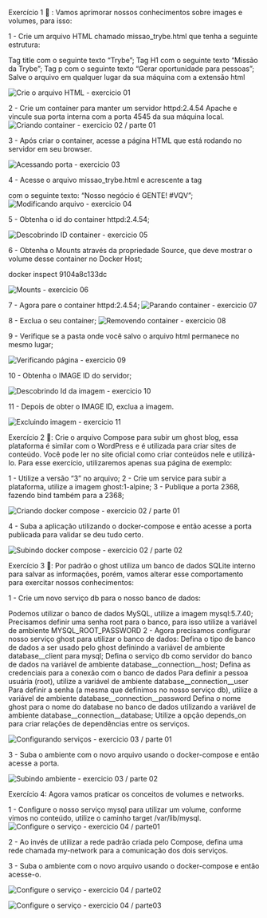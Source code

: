 Exercício 1 🚀 :
Vamos aprimorar nossos conhecimentos sobre images e volumes, para isso:

1 - Crie um arquivo HTML chamado missao_trybe.html que tenha a seguinte estrutura:

Tag title com o seguinte texto “Trybe”;
Tag H1 com o seguinte texto “Missão da Trybe”;
Tag p com o seguinte texto “Gerar oportunidade para pessoas”;
Salve o arquivo em qualquer lugar da sua máquina com a extensão html

![Crie o arquivo HTML - exercicio 01](https://github.com/brunaLoyola/trybe-exercises/assets/51630262/54d5b07e-8cce-4a25-85a1-affb53578572)


2 - Crie um container para manter um servidor httpd:2.4.54 Apache e vincule sua porta interna com a porta 4545 da sua máquina local.
![Criando container - exercicio 02 / parte 01](https://github.com/brunaLoyola/trybe-exercises/assets/51630262/6a3af4d5-b55c-404b-b41e-508405ba9cec)


3 - Após criar o container, acesse a página HTML que está rodando no servidor em seu browser.

![Acessando porta - exercicio 03](https://github.com/brunaLoyola/trybe-exercises/assets/51630262/82910293-9409-4811-976a-3686c27eeb1d)

4 - Acesse o arquivo missao_trybe.html e acrescente a tag <p> com o seguinte texto: “Nosso negócio é GENTE! #VQV”;
![Modificando arquivo - exercicio 04](https://github.com/brunaLoyola/trybe-exercises/assets/51630262/35f48f55-217e-4de9-b531-94430635673a)

5 - Obtenha o id do container httpd:2.4.54;

![Descobrindo ID container - exercicio 05](https://github.com/brunaLoyola/trybe-exercises/assets/51630262/cfbf8ce9-9870-4573-a289-ec7a4d92f89a)

6 - Obtenha o Mounts através da propriedade Source, que deve mostrar o volume desse container no Docker Host;

docker inspect 9104a8c133dc

![Mounts - exercicio 06](https://github.com/brunaLoyola/trybe-exercises/assets/51630262/2387f2fd-41fc-4549-909a-03fe9a750ce2)

7 - Agora pare o container httpd:2.4.54;
![Parando container - exercicio 07](https://github.com/brunaLoyola/trybe-exercises/assets/51630262/1d89a460-6c6b-4fe2-b40e-79058ad7011f)

8 - Exclua o seu container;
![Removendo container - exercicio 08](https://github.com/brunaLoyola/trybe-exercises/assets/51630262/e1db1b25-0fac-41b6-b2ad-6be9b22749ad)

9 - Verifique se a pasta onde você salvo o arquivo html permanece no mesmo lugar;

![Verificando página - exercicio 09 ](https://github.com/brunaLoyola/trybe-exercises/assets/51630262/7e7a6824-d394-417f-8bbc-1cdfb953a25f)

10 - Obtenha o IMAGE ID do servidor;

![Descobrindo Id da imagem - exercicio 10](https://github.com/brunaLoyola/trybe-exercises/assets/51630262/e5f163e8-172f-441e-ac43-f2f62dc70819)

11 - Depois de obter o IMAGE ID, exclua a imagem.

![Excluindo imagem - exercicio 11](https://github.com/brunaLoyola/trybe-exercises/assets/51630262/b5c54765-f6da-495c-a152-3149dad2538a)

Exercício 2 🚀:
Crie o arquivo Compose para subir um ghost blog, essa plataforma é similar com o WordPress e é utilizada para criar sites de conteúdo. Você pode ler no site oficial como criar conteúdos nele e utilizá-lo. Para esse exercício, utilizaremos apenas sua página de exemplo:

1 - Utilize a versão “3” no arquivo;
2 - Crie um service para subir a plataforma, utilize a imagem ghost:1-alpine;
3 - Publique a porta 2368, fazendo bind também para a 2368;

![Criando docker compose - exercicio 02 / parte 01](https://github.com/brunaLoyola/trybe-exercises/assets/51630262/6f6357a2-5de3-42da-9597-c29a9ef359fc)

4 - Suba a aplicação utilizando o docker-compose e então acesse a porta publicada para validar se deu tudo certo.

![Subindo docker compose - exercicio 02 / parte 02](https://github.com/brunaLoyola/trybe-exercises/assets/51630262/99ee557e-c93f-498b-bd6d-7b6b13fdd87e)

Exercício 3 🚀:
Por padrão o ghost utiliza um banco de dados SQLite interno para salvar as informações, porém, vamos alterar esse comportamento para exercitar nossos conhecimentos:

1 - Crie um novo serviço db para o nosso banco de dados:

Podemos utilizar o banco de dados MySQL, utilize a imagem mysql:5.7.40;
Precisamos definir uma senha root para o banco, para isso utilize a variável de ambiente MYSQL_ROOT_PASSWORD
2 - Agora precisamos configurar nosso serviço ghost para utilizar o banco de dados:
Defina o tipo de banco de dados a ser usado pelo ghost definindo a variável de ambiente database__client para mysql;
Defina o serviço db como servidor do banco de dados na variável de ambiente database__connection__host;
Defina as credenciais para a conexão com o banco de dados
Para definir a pessoa usuária (root), utilize a variável de ambiente database__connection__user
Para definir a senha (a mesma que definimos no nosso serviço db), utilize a variável de ambiente database__connection__password
Defina o nome ghost para o nome do database no banco de dados utilizando a variável de ambiente database__connection__database;
Utilize a opção depends_on para criar relações de dependências entre os serviços.

![Configurando serviços - exercicio 03 / parte 01](https://github.com/brunaLoyola/trybe-exercises/assets/51630262/e00acfd1-e1a6-47cd-8a66-a5c3a5df5120)

3 - Suba o ambiente com o novo arquivo usando o docker-compose e então acesse a porta.


![Subindo ambiente - exercicio 03 / parte 02](https://github.com/brunaLoyola/trybe-exercises/assets/51630262/a8c5223b-2ee8-4795-95fd-b523d9a0ea53)

Exercício 4:
Agora vamos praticar os conceitos de volumes e networks.

1 - Configure o nosso serviço mysql para utilizar um volume, conforme vimos no conteúdo, utilize o caminho target /var/lib/mysql.
![Configure o serviço - exercicio 04 / parte01 ](https://github.com/brunaLoyola/trybe-exercises/assets/51630262/2fc7074f-bef5-46db-9000-d8fe9badb19d)

2 - Ao invés de utilizar a rede padrão criada pelo Compose, defina uma rede chamada my-network para a comunicação dos dois serviços.


3 - Suba o ambiente com o novo arquivo usando o docker-compose e então acesse-o.

![Configure o serviço - exercicio 04 / parte02](https://github.com/brunaLoyola/trybe-exercises/assets/51630262/d923c1de-5bb0-4c2a-a95b-89de8f45948e)


![Configure o serviço - exercicio 04 / parte03](https://github.com/brunaLoyola/trybe-exercises/assets/51630262/bd393dd1-84ec-4993-9f17-7221f6b5becd)












